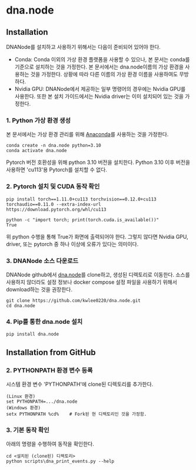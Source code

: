 # dna.node

## Installation
DNANode를 설치하고 사용하기 위해서는 다음이 준비되어 있어야 한다.
- Conda: Conda 이외의 가상 환경 플랫폼을 사용할 수 있으나, 본 문서는 conda를 기준으로 설치하는 것을 가정한다.
본 문서에서는 dna.node이름의 가상 환경을 사용하는 것을 가정한다. 상황에 따라 다른 이름의 가상 환경 이름을 사용하여도 무방하다.
- Nvidia GPU: DNANode에서 제공하는 일부 명령어의 경우에는 Nvidia GPU를 사용한다. 또한 본 설치 가이드에서는
Nvidia driver는 이미 설치되어 있는 것을 가정한다.

### 1. Python 가상 환경 생성
본 문서에서는 가상 환경 관리를 위해 [Anaconda](https://www.anaconda.com/)를 사용하는 것을 가정한다.
```
conda create -n dna.node python=3.10
conda activate dna.node
```
Pytorch 버전 호환성을 위해 python 3.10 버전을 설치한다.
Python 3.10 이후 버전을 사용하면 'cu113'용 Pytorch를 설치할 수 없다.

### 2. Pytorch 설치 및 CUDA 동작 확인
```
pip install torch==1.11.0+cu113 torchvision==0.12.0+cu113 torchaudio==0.11.0 --extra-index-url https://download.pytorch.org/whl/cu113

python -c "import torch; print(torch.cuda.is_available())"
True
```
위 python 수행을 통해 True가 화면에 출력되어야 한다. 그렇지 않다면 Nvidia GPU, driver, 또는 pytorch 중 하나 이상에 오류가 있다는 의미이다.

### 3. DNANode 소스 다운로드
DNANode github에서 [dna.node](https://github.com/kwlee0220/dna.node.git)를 clone하고,
생성된 디렉토리로 이동한다.
소스를 사용하지 않더라도 설정 정보나 docker compose 설정 파일을 사용하기 위해서 download하는 것을 권장한다.
```
git clone https://github.com/kwlee0220/dna.node.git
cd dna.node
```

### 4. Pip를 통한 dna.node 설치
```
pip install dna.node
```


## Installation from GitHub

### 2. PYTHONPATH 환경 변수 등록
시스템 환경 변수 'PYTHONPATH'에 clone된 디렉토리를 추가한다.
```
(Linux 환경)
set PYTHONPATH=.../dna.node
(Windows 환경)
setx PYTHONPATH %cd%    # Fork된 현 디렉토리인 것을 가정함.
```

### 3. 기본 동작 확인
아래의 명령을 수행하여 동작을 확인한다. 
```
cd <설치된 (clone된) 디렉토리>
python scripts\dna_print_events.py --help
```